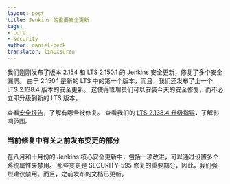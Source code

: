 ```yaml
---
layout: post
title: Jenkins 的重要安全更新
tags:
- core
- security
author: daniel-beck
translator: linuxsuren
---
```


我们刚刚发布了版本 2.154 和 LTS 2.150.1 的 Jenkins 安全更新，修复了多个安全漏洞。
由于 2.150.1 是新的 LTS 中的第一个版本，而且，我们还发布了上一个 LTS 2.138.4 版本的安全更新。
这使得管理员们可以安装今天的安全修复，而不必立即升级到新的 LTS 版本。

查看[安全报告](/security/advisory/2018-12-05)，了解有哪些被修复。
查看我们的 [LTS 2.138.4 升级指导](/doc/upgrade-guide/2.138/#upgrading-to-jenkins-lts-2-138-4)，了解影响范围。

### 当前修复中有关之前发布变更的部分

在八月和十月份的 Jenkins 核心安全更新中，包括一项改进，可以通过设置多个系统属性来禁用。
那些变更是 SECURITY-595 修复的重要部分，因此，我们强烈建议禁用。而且，之前发布的文档已更新。